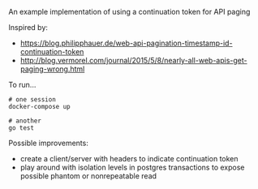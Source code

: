 An example implementation of using a continuation token for API paging

Inspired by:
  * https://blog.philipphauer.de/web-api-pagination-timestamp-id-continuation-token
  * http://blog.vermorel.com/journal/2015/5/8/nearly-all-web-apis-get-paging-wrong.html

To run...

```
# one session
docker-compose up

# another
go test

```

Possible improvements:
  * create a client/server with headers to indicate continuation token
  * play around with isolation levels in postgres transactions to expose possible phantom or nonrepeatable read
